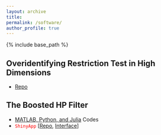 ```yaml
---
layout: archive
title: 
permalink: /software/
author_profile: true 
---
```


{% include base_path %}

## Overidentifying Restriction Test in High Dimensions 

*  [Repo](https://github.com/ZiweiMEI/QTest)  

## The Boosted HP Filter

*  [MATLAB, Python, and Julia](https://github.com/zhentaoshi/Boosted_HP_filter/tree/master/) Codes
* <span style="color:red">`ShinyApp`</span> [[Repo](https://github.com/metricshilab/Boosted_HP_App), [Interface](https://zwmei-metrics.shinyapps.io/boosted_hp_app/)]



